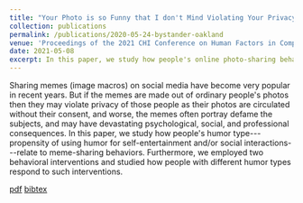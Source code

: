 ```yaml
---
title: "Your Photo is so Funny that I don't Mind Violating Your Privacy by Sharing it: Effects of Individual Humor Styles on Online Photo-sharing Behaviors"
collection: publications
permalink: /publications/2020-05-24-bystander-oakland
venue: 'Proceedings of the 2021 CHI Conference on Human Factors in Computing Systems'
date: 2021-05-08
excerpt: In this paper, we study how people's online photo-sharing behaviors differ as a function of their humor type: propensity of using humor for self-entertainment and/or social interactions (Martin et al. 2003).
---
```


Sharing memes (image macros) on social media have become very popular in recent years. But if the memes are made out of ordinary people's photos then they may violate privacy of those people as their photos are circulated without their consent, and worse, the memes often portray defame the subjects, and may have devastating psychological, social, and professional consequences. In this paper, we study how people's humor type---propensity of using humor for self-entertainment and/or social interactions---relate to meme-sharing behaviors. Furthermore, we employed two behavioral interventions and studied how people with different humor types respond to such interventions. 

[pdf](https://rakib062.github.io/files/humor-chi-2021.pdf) [bibtex](https://rakib062.github.io/files/humor-chi-2021.bib)